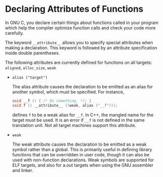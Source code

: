 # Declaring Attributes of Functions

In GNU C, you declare certain things about functions called in your program which help
the compiler optimize function calls and check your code more carefully.

The keyword `__attribute__` allows you to specify special attributes when making
a declaration. This keyword is followed by an attribute specification inside double
parentheses.

The following attributes are currently defined for functions on all
targets: `aligned`, `alloc_size`, `weak`

- `alias ("target")`

  The alias attribute causes the declaration to be emitted as an alias for another
  symbol, which must be specified. For instance,
  ```c
  void __f () { /* Do something. */; }
  void f () __attribute__ ((weak, alias ("__f")));
  ```
  defines `f` to be a weak alias for `__f`. In C++, the mangled name for the target
  must be used. It is an error if `__f` is not defined in the same translation unit.
  Not all target machines support this attribute.
- `weak`

  The weak attribute causes the declaration to be emitted as a weak symbol
  rather than a global. This is primarily useful in defining library functions that
  can be overridden in user code, though it can also be used with non-function
  declarations. Weak symbols are supported for ELF targets, and also for a.out
  targets when using the GNU assembler and linker.
